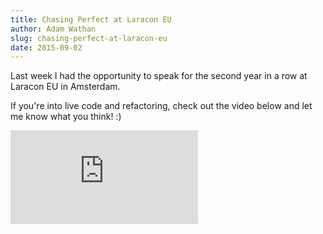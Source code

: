 ```yaml
---
title: Chasing Perfect at Laracon EU
author: Adam Wathan
slug: chasing-perfect-at-laracon-eu
date: 2015-09-02
---
```


Last week I had the opportunity to speak for the second year in a row at Laracon EU in Amsterdam.

If you're into live code and refactoring, check out the video below and let me know what you think! :)

<div class="talk-video">
    <iframe src="https://www.youtube.com/embed/5DVDewOReoY" frameborder="0" allowfullscreen></iframe>
</div>
